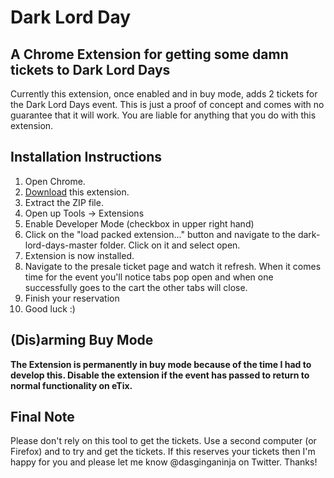 # Dark Lord Day
## A Chrome Extension for getting some damn tickets to Dark Lord Days

Currently this extension, once enabled and in buy mode, adds 2 tickets for the Dark Lord Days event. This is just a proof of concept and comes with no guarantee that it will work. You are liable for anything that you do with this extension.

## Installation Instructions

1. Open Chrome.
2. [Download](https://github.com/dasginganinja/dark-lord-day/archive/master.zip) this extension.
3. Extract the ZIP file.
4. Open up Tools -> Extensions
5. Enable Developer Mode (checkbox in upper right hand)
6. Click on the "load packed extension..." button and navigate to the dark-lord-days-master folder. Click on it and select open.
7. Extension is now installed.
8. Navigate to the presale ticket page and watch it refresh. When it comes time for the event you'll notice tabs pop open and when one successfully goes to the cart the other tabs will close.
9. Finish your reservation
10. Good luck :)


## (Dis)arming Buy Mode

**The Extension is permanently in buy mode because of the time I had to develop this. Disable the extension if the event has passed to return to normal functionality on eTix.**

## Final Note

Please don't rely on this tool to get the tickets. Use a second computer (or Firefox) and to try and get the tickets. If this reserves your tickets then I'm happy for you and please let me know @dasginganinja on Twitter.  Thanks!